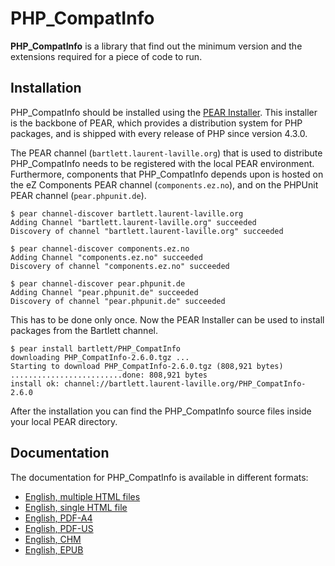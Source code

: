 PHP_CompatInfo
==============

**PHP_CompatInfo** is a library that 
find out the minimum version and the extensions required for a piece of code to run.

Installation
------------

PHP_CompatInfo should be installed using the [PEAR Installer](http://pear.php.net/). 
This installer is the backbone of PEAR, which provides a distribution system for PHP packages, 
and is shipped with every release of PHP since version 4.3.0.

The PEAR channel (`bartlett.laurent-laville.org`) that is used to distribute PHP_CompatInfo 
needs to be registered with the local PEAR environment. 
Furthermore, components that PHP_CompatInfo depends upon is hosted on the eZ Components PEAR channel (`components.ez.no`),
and on the PHPUnit PEAR channel (`pear.phpunit.de`).

    $ pear channel-discover bartlett.laurent-laville.org
    Adding Channel "bartlett.laurent-laville.org" succeeded
    Discovery of channel "bartlett.laurent-laville.org" succeeded

    $ pear channel-discover components.ez.no
    Adding Channel "components.ez.no" succeeded
    Discovery of channel "components.ez.no" succeeded

    $ pear channel-discover pear.phpunit.de
    Adding Channel "pear.phpunit.de" succeeded
    Discovery of channel "pear.phpunit.de" succeeded
    
This has to be done only once. Now the PEAR Installer can be used to install packages from the Bartlett channel.

    $ pear install bartlett/PHP_CompatInfo
    downloading PHP_CompatInfo-2.6.0.tgz ...
    Starting to download PHP_CompatInfo-2.6.0.tgz (808,921 bytes)
    .........................done: 808,921 bytes
    install ok: channel://bartlett.laurent-laville.org/PHP_CompatInfo-2.6.0

After the installation you can find the PHP_CompatInfo source files inside your local PEAR directory.


Documentation
-------------

The documentation for PHP_CompatInfo is available in different formats:

* [English, multiple HTML files](http://php5.laurent-laville.org/compatinfo/manual/2.6/en/index.html)
* [English, single HTML file](http://php5.laurent-laville.org/compatinfo/manual/2.6/en/phpci-book.html)
* [English, PDF-A4](http://php5.laurent-laville.org/compatinfo/manual/2.6/en/phpci-book-a4.pdf)
* [English, PDF-US](http://php5.laurent-laville.org/compatinfo/manual/2.6/en/phpci-book-us.pdf)
* [English, CHM](http://php5.laurent-laville.org/compatinfo/manual/2.6/en/phpci-book.chm.zip)
* [English, EPUB](http://php5.laurent-laville.org/compatinfo/manual/2.6/en/phpci-book.epub.zip)
